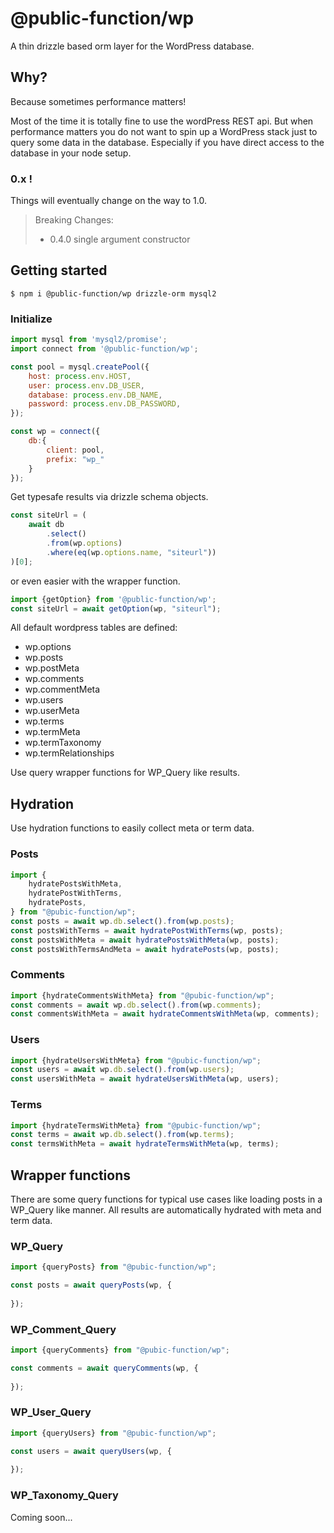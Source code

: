 # @public-function/wp

A thin drizzle based orm layer for the WordPress database.

## Why?

Because sometimes performance matters!

Most of the time it is totally fine to use the wordPress REST api. But when performance matters you do not want to spin up
a WordPress stack just to query some data in the database. Especially if you have direct access to the database in your node setup.

### 0.x ! 

Things will eventually change on the way to 1.0.

> 
> Breaking Changes:
> - 0.4.0 single argument constructor


## Getting started

```
$ npm i @public-function/wp drizzle-orm mysql2 
```

### Initialize 

```javascript
import mysql from 'mysql2/promise';
import connect from '@public-function/wp';

const pool = mysql.createPool({
    host: process.env.HOST,
    user: process.env.DB_USER,
    database: process.env.DB_NAME,
    password: process.env.DB_PASSWORD,
});

const wp = connect({ 
    db:{ 
        client: pool, 
        prefix: "wp_" 
    }
});

```

Get typesafe results via drizzle schema objects.

```typescript
const siteUrl = (
    await db
        .select()
        .from(wp.options)
        .where(eq(wp.options.name, "siteurl"))
)[0];
```

or even easier with the wrapper function.

```typescript
import {getOption} from '@public-function/wp';
const siteUrl = await getOption(wp, "siteurl");
```

All default wordpress tables are defined:

- wp.options
- wp.posts
- wp.postMeta
- wp.comments
- wp.commentMeta
- wp.users
- wp.userMeta
- wp.terms
- wp.termMeta
- wp.termTaxonomy
- wp.termRelationships

Use query wrapper functions for WP_Query like results.

## Hydration

Use hydration functions to easily collect meta or term data.

### Posts

```javascript
import {
    hydratePostsWithMeta,
    hydratePostWithTerms,
    hydratePosts,
} from "@pubic-function/wp";
const posts = await wp.db.select().from(wp.posts);
const postsWithTerms = await hydratePostWithTerms(wp, posts);
const postsWithMeta = await hydratePostsWithMeta(wp, posts);
const postsWithTermsAndMeta = await hydratePosts(wp, posts);
```

### Comments

```javascript
import {hydrateCommentsWithMeta} from "@pubic-function/wp";
const comments = await wp.db.select().from(wp.comments);
const commentsWithMeta = await hydrateCommentsWithMeta(wp, comments);
```

### Users

```javascript
import {hydrateUsersWithMeta} from "@pubic-function/wp";
const users = await wp.db.select().from(wp.users);
const usersWithMeta = await hydrateUsersWithMeta(wp, users);
```

### Terms

```javascript
import {hydrateTermsWithMeta} from "@pubic-function/wp";
const terms = await wp.db.select().from(wp.terms);
const termsWithMeta = await hydrateTermsWithMeta(wp, terms);
```


## Wrapper functions

There are some query functions for typical use cases like loading posts in a WP_Query like manner. All results are automatically hydrated with meta and term data.


### WP_Query

```typescript
import {queryPosts} from "@pubic-function/wp";

const posts = await queryPosts(wp, {
    
});
```

### WP_Comment_Query

```typescript
import {queryComments} from "@pubic-function/wp";

const comments = await queryComments(wp, {
    
});
```

### WP_User_Query

```typescript
import {queryUsers} from "@pubic-function/wp";

const users = await queryUsers(wp, {
    
});
```
### WP_Taxonomy_Query

Coming soon...
